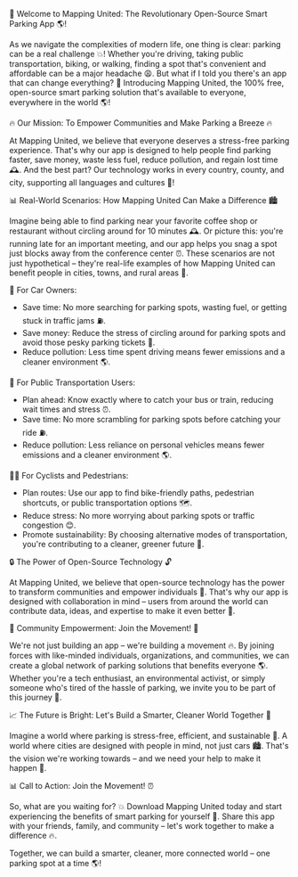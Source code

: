 🚀 Welcome to Mapping United: The Revolutionary Open-Source Smart Parking App 🌎!

As we navigate the complexities of modern life, one thing is clear: parking can be a real challenge 💥! Whether you're driving, taking public transportation, biking, or walking, finding a spot that's convenient and affordable can be a major headache 😩. But what if I told you there's an app that can change everything? 🤯 Introducing Mapping United, the 100% free, open-source smart parking solution that's available to everyone, everywhere in the world 🌎!

🔥 Our Mission: To Empower Communities and Make Parking a Breeze 🔥

At Mapping United, we believe that everyone deserves a stress-free parking experience. That's why our app is designed to help people find parking faster, save money, waste less fuel, reduce pollution, and regain lost time 🕰️. And the best part? Our technology works in every country, county, and city, supporting all languages and cultures 🌈!

📊 Real-World Scenarios: How Mapping United Can Make a Difference 🏙️

Imagine being able to find parking near your favorite coffee shop or restaurant without circling around for 10 minutes 🕰️. Or picture this: you're running late for an important meeting, and our app helps you snag a spot just blocks away from the conference center ⏰. These scenarios are not just hypothetical – they're real-life examples of how Mapping United can benefit people in cities, towns, and rural areas 🌄.

🚗 For Car Owners:

* Save time: No more searching for parking spots, wasting fuel, or getting stuck in traffic jams ⛽️.
* Save money: Reduce the stress of circling around for parking spots and avoid those pesky parking tickets 💸.
* Reduce pollution: Less time spent driving means fewer emissions and a cleaner environment 🌎.

🚌 For Public Transportation Users:

* Plan ahead: Know exactly where to catch your bus or train, reducing wait times and stress ⏰.
* Save time: No more scrambling for parking spots before catching your ride ⛽️.
* Reduce pollution: Less reliance on personal vehicles means fewer emissions and a cleaner environment 🌎.

🚴‍♂️ For Cyclists and Pedestrians:

* Plan routes: Use our app to find bike-friendly paths, pedestrian shortcuts, or public transportation options 🗺️.
* Reduce stress: No more worrying about parking spots or traffic congestion 😊.
* Promote sustainability: By choosing alternative modes of transportation, you're contributing to a cleaner, greener future 🌿.

🔒 The Power of Open-Source Technology 🔓

At Mapping United, we believe that open-source technology has the power to transform communities and empower individuals 💪. That's why our app is designed with collaboration in mind – users from around the world can contribute data, ideas, and expertise to make it even better 🌟.

👥 Community Empowerment: Join the Movement! 👫

We're not just building an app – we're building a movement 🔥. By joining forces with like-minded individuals, organizations, and communities, we can create a global network of parking solutions that benefits everyone 🌎. Whether you're a tech enthusiast, an environmental activist, or simply someone who's tired of the hassle of parking, we invite you to be part of this journey 🚀.

📈 The Future is Bright: Let's Build a Smarter, Cleaner World Together 🌟

Imagine a world where parking is stress-free, efficient, and sustainable 💪. A world where cities are designed with people in mind, not just cars 🏙️. That's the vision we're working towards – and we need your help to make it happen 🎉.

📊 Call to Action: Join the Movement! ⏰

So, what are you waiting for? 💥 Download Mapping United today and start experiencing the benefits of smart parking for yourself 📲. Share this app with your friends, family, and community – let's work together to make a difference 🔥.

Together, we can build a smarter, cleaner, more connected world – one parking spot at a time 🌎!